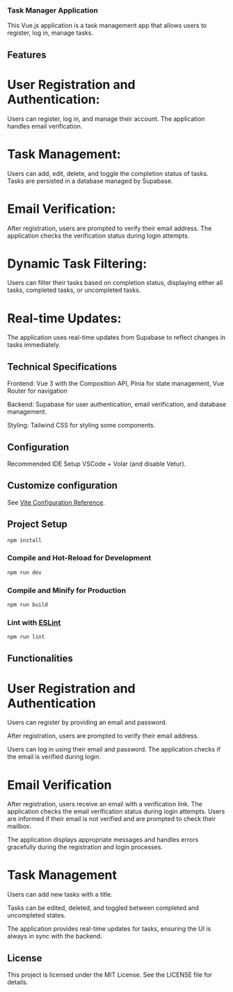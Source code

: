 ### Task Manager Application

This Vue.js application is a task management app that allows users to register, log in, manage tasks.

## Features

# User Registration and Authentication:

Users can register, log in, and manage their account. The application handles email verification.

# Task Management:

Users can add, edit, delete, and toggle the completion status of tasks. Tasks are persisted in a database managed by Supabase.

# Email Verification:

After registration, users are prompted to verify their email address. The application checks the verification status during login attempts.

# Dynamic Task Filtering:

Users can filter their tasks based on completion status, displaying either all tasks, completed tasks, or uncompleted tasks.

# Real-time Updates:

The application uses real-time updates from Supabase to reflect changes in tasks immediately.

## Technical Specifications

Frontend:
Vue 3 with the Composition API,
Pinia for state management,
Vue Router for navigation

Backend:
Supabase for user authentication, email verification, and database management.

Styling:
Tailwind CSS for styling some components.

## Configuration

Recommended IDE Setup
VSCode + Volar (and disable Vetur).

## Customize configuration

See [Vite Configuration Reference](https://vitejs.dev/config/).

## Project Setup

```sh
npm install
```

### Compile and Hot-Reload for Development

```sh
npm run dev
```

### Compile and Minify for Production

```sh
npm run build
```

### Lint with [ESLint](https://eslint.org/)

```sh
npm run lint
```

## Functionalities

# User Registration and Authentication

Users can register by providing an email and password.

After registration, users are prompted to verify their email address.

Users can log in using their email and password. The application checks if the email is verified during login.

# Email Verification

After registration, users receive an email with a verification link.
The application checks the email verification status during login attempts.
Users are informed if their email is not verified and are prompted to check their mailbox.

The application displays appropriate messages and handles errors gracefully during the registration and login processes.

# Task Management

Users can add new tasks with a title.

Tasks can be edited, deleted, and toggled between completed and uncompleted states.

The application provides real-time updates for tasks, ensuring the UI is always in sync with the backend.

## License

This project is licensed under the MIT License.
See the LICENSE file for details.
